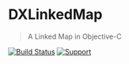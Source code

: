 # DXLinkedMap
>A Linked Map in Objective-C

[![Build Status](https://travis-ci.org/ZengDaXin/DXLinkedMap.svg?branch=master)](https://travis-ci.org/ZengDaXin/DXLinkedMap)
[![Support](https://img.shields.io/badge/support-iOS%207%2B-blue.svg?style=flat)](https://www.apple.com/nl/ios/)

